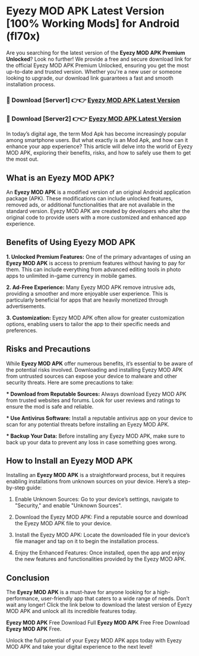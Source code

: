 # Eyezy MOD APK Latest Version [100% Working Mods] for Android (fl70x)

Are you searching for the latest version of the <strong>Eyezy MOD APK Premium Unlocked</strong>? Look no further! We provide a free and secure download link for the official Eyezy MOD APK Premium Unlocked, ensuring you get the most up-to-date and trusted version. Whether you're a new user or someone looking to upgrade, our download link guarantees a fast and smooth installation process.


<h3>🔴 Download [Server1] 👉👉 <a href="https://getmodsapk.pages.dev?q=Eyezy+MOD+APK&ref=4R3">Eyezy MOD APK Latest Version</a></h3>

<h3>🔴 Download [Server2] 👉👉 <a href="https://getmodsapk.pages.dev?q=Eyezy+MOD+APK&ref=4R3">Eyezy MOD APK Latest Version</a></h3>


In today’s digital age, the term Mod Apk has become increasingly popular among smartphone users. But what exactly is an Mod Apk, and how can it enhance your app experience? This article will delve into the world of Eyezy MOD APK, exploring their benefits, risks, and how to safely use them to get the most out.


<h2>What is an Eyezy MOD APK?</h2>

An <strong>Eyezy MOD APK</strong> is a modified version of an original Android application package (APK). These modifications can include unlocked features, removed ads, or additional functionalities that are not available in the standard version. Eyezy MOD APK are created by developers who alter the original code to provide users with a more customized and enhanced app experience.


<h2>Benefits of Using Eyezy MOD APK</h2>

<strong> 1. Unlocked Premium Features:</strong> One of the primary advantages of using an <strong>Eyezy MOD APK</strong> is access to premium features without having to pay for them. This can include everything from advanced editing tools in photo apps to unlimited in-game currency in mobile games.

<strong> 2. Ad-Free Experience:</strong> Many Eyezy MOD APK remove intrusive ads, providing a smoother and more enjoyable user experience. This is particularly beneficial for apps that are heavily monetized through advertisements.

<strong> 3. Customization:</strong> Eyezy MOD APK often allow for greater customization options, enabling users to tailor the app to their specific needs and preferences.


<h2>Risks and Precautions</h2>

While <strong>Eyezy MOD APK</strong> offer numerous benefits, it’s essential to be aware of the potential risks involved. Downloading and installing Eyezy MOD APK from untrusted sources can expose your device to malware and other security threats. Here are some precautions to take:

<strong> * Download from Reputable Sources:</strong> Always download Eyezy MOD APK from trusted websites and forums. Look for user reviews and ratings to ensure the mod is safe and reliable.

<strong> * Use Antivirus Software:</strong> Install a reputable antivirus app on your device to scan for any potential threats before installing an Eyezy MOD APK.

<strong> * Backup Your Data:</strong> Before installing any Eyezy MOD APK, make sure to back up your data to prevent any loss in case something goes wrong.


<h2>How to Install an Eyezy MOD APK</h2>

Installing an <strong>Eyezy MOD APK</strong> is a straightforward process, but it requires enabling installations from unknown sources on your device. Here’s a step-by-step guide:

 1. Enable Unknown Sources: Go to your device’s settings, navigate to "Security," and enable "Unknown Sources".

 2. Download the Eyezy MOD APK: Find a reputable source and download the Eyezy MOD APK file to your device.

 3. Install the Eyezy MOD APK: Locate the downloaded file in your device’s file manager and tap on it to begin the installation process.

 4. Enjoy the Enhanced Features: Once installed, open the app and enjoy the new features and functionalities provided by the Eyezy MOD APK.


<h2><strong>Conclusion</strong></h2>

The <strong>Eyezy MOD APK</strong> is a must-have for anyone looking for a high-performance, user-friendly app that caters to a wide range of needs. Don’t wait any longer! Click the link below to download the latest version of Eyezy MOD APK and unlock all its incredible features today.

<strong>Eyezy MOD APK</strong> Free Download Full <strong>Eyezy MOD APK</strong> Free Free Download <strong>Eyezy MOD APK</strong> Free.

Unlock the full potential of your Eyezy MOD APK apps today with Eyezy MOD APK and take your digital experience to the next level!